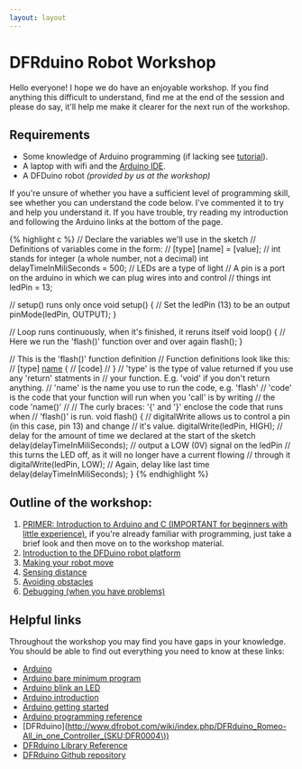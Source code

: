 ```yaml
---
layout: layout
---
```

# DFRduino Robot Workshop

Hello everyone! I hope we do have an enjoyable workshop. If you find anything
this difficult to understand, find me at the end of the session and please do
say, it'll help me make it clearer for the next run of the workshop.

## Requirements
* Some knowledge of Arduino programming (if lacking see [tutorial](intro.html)).
* A laptop with wifi and the [Arduino IDE](http://arduino.cc/en/Main/Software).
* A DFDuino robot *(provided by us at the workshop)*

If you're unsure of whether you have a sufficient level of programming skill,
see whether you can understand the code below. I've commented it to try and help
you understand it. If you have trouble, try reading my introduction and
following the Arduino links at the bottom of the page. 

{% highlight c %}
// Declare the variables we'll use in the sketch
// Definitions of variables come in the form:
// [type] [name] = [value];
// int stands for integer (a whole number, not a decimal)
int delayTimeInMiliSeconds = 500;
// LEDs are a type of light
// A pin is a port on the arduino in which we can plug wires into and control
// things
int ledPin = 13;

// setup() runs only once
void setup() {
    // Set the ledPin (13) to be an output
    pinMode(ledPin, OUTPUT);
}

// Loop runs continuously, when it's finished, it reruns itself
void loop() {
    // Here we run the 'flash()' function over and over again
    flash();
}

// This is the 'flash()' function definition
// Function definitions look like this:
// [type] [name]() {
//      [code]
// }
// 'type' is the type of value returned if you use any 'return' statments in
// your function. E.g. 'void' if you don't return anything.
// 'name' is the name you use to run the code, e.g. 'flash'
// 'code' is the code that your function will run when you 'call' is by writing
// the code 'name()'
//
// The curly braces: '{' and '}' enclose the code that runs when
// 'flash()' is run.
void flash() {
    // digitalWrite allows us to control a pin (in this case, pin 13) and change
    // it's value.
    digitalWrite(ledPin, HIGH);
    // delay for the amount of time we declared at the start of the sketch
    delay(delayTimeInMiliSeconds);
    // output a LOW (0V) signal on the ledPin
    // this turns the LED off, as it will no longer have a current flowing
    // through it
    digitalWrite(ledPin, LOW);
    // Again, delay like last time
    delay(delayTimeInMiliSeconds);
}
{% endhighlight %}

## Outline of the workshop:
1. [PRIMER: Introduction to Arduino and C (IMPORTANT for beginners with little
   experience)](intro.html), if you're already familiar with programming, just
   take a brief look and then move on to the workshop material.
2. [Introduction to the DFDuino robot platform](intro-dfduino.html)
3. [Making your robot move](moving.html)
4. [Sensing distance](sensing.html)
5. [Avoiding obstacles](avoiding.html)
6. [Debugging (when you have problems)](debugging.html)

## Helpful links
Throughout the workshop you may find you have gaps in your knowledge. You should
be able to find out everything you need to know at these links:
* [Arduino](http://www.arduino.cc/)
* [Arduino bare minimum program](http://arduino.cc/en/Tutorial/BareMinimum)
* [Arduino blink an LED](http://arduino.cc/en/Tutorial/Blink)
* [Arduino introduction](http://arduino.cc/en/Guide/Introduction) 
* [Arduino getting started](http://arduino.cc/en/Guide/HomePage)
* [Arduino programming reference](http://arduino.cc/en/Reference/HomePage)
* [DFRduino](http://www.dfrobot.com/wiki/index.php/DFRduino_Romeo-All_in_one_Controller_(SKU:DFR0004\))
* [DFRduino Library Reference](reference)
* [DFRduino Github repository](http://github.com/willprice/DFRduino)
